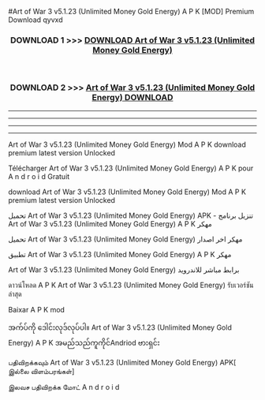 #Art of War 3  v5.1.23 (Unlimited Money Gold Energy) A P K [MOD] Premium Download qyvxd



<div align="center">

<h3>DOWNLOAD 1 >>> <a href="https://teeasianyam.web.app?sq=Art of War 3  v5.1.23 (Unlimited Money Gold Energy)">DOWNLOAD Art of War 3  v5.1.23 (Unlimited Money Gold Energy) </a></h3><br>

<h3>DOWNLOAD 2 >>> <a href="https://teeasianyam.web.app?sq=Art of War 3  v5.1.23 (Unlimited Money Gold Energy) ">Art of War 3  v5.1.23 (Unlimited Money Gold Energy)  DOWNLOAD </a></h3>

</div>


----------------------------------------------------------

----------------------------------------------------------

----------------------------------------------------------

----------------------------------------------------------


Art of War 3  v5.1.23 (Unlimited Money Gold Energy)  Mod A P K download premium latest version Unlocked

Télécharger Art of War 3  v5.1.23 (Unlimited Money Gold Energy)  A P K pour A n d r o i d Gratuit

download Art of War 3  v5.1.23 (Unlimited Money Gold Energy)  Mod A P K premium latest version Unlocked

تحميل Art of War 3  v5.1.23 (Unlimited Money Gold Energy)  APK - تنزيل برنامج Art of War 3  v5.1.23 (Unlimited Money Gold Energy)  A P K مهكر

تحميل Art of War 3  v5.1.23 (Unlimited Money Gold Energy)  مهكر اخر اصدار

تطبيق Art of War 3  v5.1.23 (Unlimited Money Gold Energy)  A P K مهكر

Art of War 3  v5.1.23 (Unlimited Money Gold Energy)  برابط مباشر للاندرويد

ดาวน์โหลด A P K Art of War 3  v5.1.23 (Unlimited Money Gold Energy)  รับเวอร์ชันล่าสุด

Baixar A P K mod

အက်ပ်ကို ဒေါင်းလုဒ်လုပ်ပါ။ Art of War 3  v5.1.23 (Unlimited Money Gold Energy)  A P K အမည်သည်ကူကိုင်Andriod ဗားရှင်း

பதிவிறக்கவும் Art of War 3  v5.1.23 (Unlimited Money Gold Energy)  APK[ இல்லை விளம்பரங்கள்] 
 
இலவச பதிவிறக்க மோட் A n d r o i d



